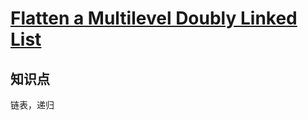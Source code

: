# [Flatten a Multilevel Doubly Linked List](https://leetcode.com/problems/flatten-a-multilevel-doubly-linked-list/)

## 知识点

链表，递归
